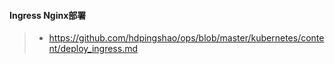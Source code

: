 #### Ingress Nginx部署

> * https://github.com/hdpingshao/ops/blob/master/kubernetes/content/deploy_ingress.md

